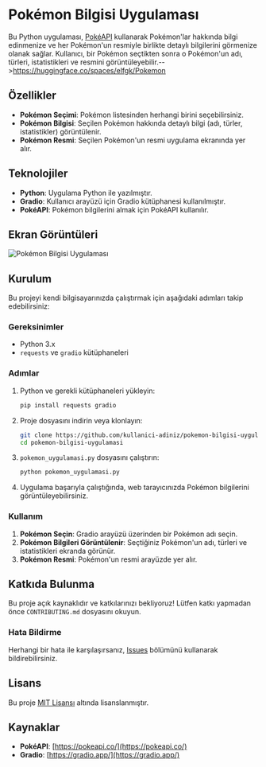 # Pokémon Bilgisi Uygulaması

Bu Python uygulaması, [PokéAPI](https://pokeapi.co/) kullanarak Pokémon'lar hakkında bilgi edinmenize ve her Pokémon'un resmiyle birlikte detaylı bilgilerini görmenize olanak sağlar. Kullanıcı, bir Pokémon seçtikten sonra o Pokémon'un adı, türleri, istatistikleri ve resmini görüntüleyebilir.-->https://huggingface.co/spaces/elfgk/Pokemon

## Özellikler

- **Pokémon Seçimi**: Pokémon listesinden herhangi birini seçebilirsiniz.
- **Pokémon Bilgisi**: Seçilen Pokémon hakkında detaylı bilgi (adı, türler, istatistikler) görüntülenir.
- **Pokémon Resmi**: Seçilen Pokémon'un resmi uygulama ekranında yer alır.

## Teknolojiler

- **Python**: Uygulama Python ile yazılmıştır.
- **Gradio**: Kullanıcı arayüzü için Gradio kütüphanesi kullanılmıştır.
- **PokéAPI**: Pokémon bilgilerini almak için PokéAPI kullanılır.

## Ekran Görüntüleri

![Pokémon Bilgisi Uygulaması](screenshot.png)

## Kurulum

Bu projeyi kendi bilgisayarınızda çalıştırmak için aşağıdaki adımları takip edebilirsiniz:

### Gereksinimler

- Python 3.x
- `requests` ve `gradio` kütüphaneleri

### Adımlar

1. Python ve gerekli kütüphaneleri yükleyin:

    ```bash
    pip install requests gradio
    ```

2. Proje dosyasını indirin veya klonlayın:

    ```bash
    git clone https://github.com/kullanici-adiniz/pokemon-bilgisi-uygulamasi.git
    cd pokemon-bilgisi-uygulamasi
    ```

3. `pokemon_uygulamasi.py` dosyasını çalıştırın:

    ```bash
    python pokemon_uygulamasi.py
    ```

4. Uygulama başarıyla çalıştığında, web tarayıcınızda Pokémon bilgilerini görüntüleyebilirsiniz.

### Kullanım

1. **Pokémon Seçin**: Gradio arayüzü üzerinden bir Pokémon adı seçin.
2. **Pokémon Bilgileri Görüntülenir**: Seçtiğiniz Pokémon'un adı, türleri ve istatistikleri ekranda görünür.
3. **Pokémon Resmi**: Pokémon'un resmi arayüzde yer alır.

## Katkıda Bulunma

Bu proje açık kaynaklıdır ve katkılarınızı bekliyoruz! Lütfen katkı yapmadan önce `CONTRIBUTING.md` dosyasını okuyun.

### Hata Bildirme

Herhangi bir hata ile karşılaşırsanız, [Issues](https://github.com/kullanici-adiniz/pokemon-bilgisi-uygulamasi/issues) bölümünü kullanarak bildirebilirsiniz.

## Lisans

Bu proje [MIT Lisansı](LICENSE) altında lisanslanmıştır.

## Kaynaklar

- **PokéAPI**: [https://pokeapi.co/](https://pokeapi.co/)
- **Gradio**: [https://gradio.app/](https://gradio.app/)
